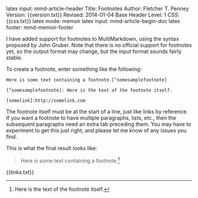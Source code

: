 latex input:	mmd-article-header
Title:	Footnotes
Author:	Fletcher T. Penney
Version:	{{version.txt}}
Revised:	2014-01-04 
Base Header Level:	1
CSS:	{{css.txt}}
latex mode:	memoir
latex input:	mmd-article-begin-doc
latex footer:	mmd-memoir-footer

I have added support for footnotes to MultiMarkdown, using the syntax proposed
by John Gruber. Note that there is no official support for footnotes yet, so
the output format may change, but the input format sounds fairly stable.

To create a footnote, enter something like the following:

    Here is some text containing a footnote.[^somesamplefootnote]
	
    [^somesamplefootnote]: Here is the text of the footnote itself.
	
    [somelink]:http://somelink.com


The footnote itself must be at the start of a line, just like links by
reference. If you want a footnote to have multiple paragraphs, lists, etc.,
then the subsequent paragraphs need an extra tab preceding them. You may have
to experiment to get this just right, and please let me know of any issues you
find.

This is what the final result looks like:

> Here is some text containing a footnote.[^somesamplefootnote]

[^somesamplefootnote]: Here is the text of the footnote itself.

{{links.txt}}
